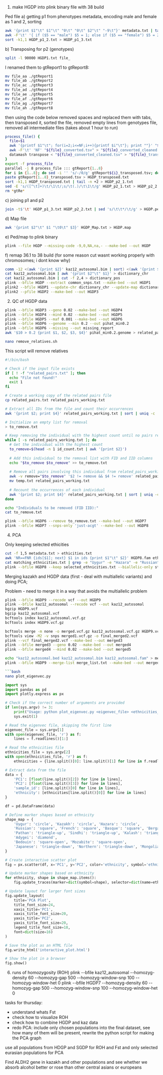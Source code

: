 1) make HGDP into plink binary file with 38 build

Ped file
a) getting p1 from phenotypes metadata, encoding male and female as 1 and 2, sorting
```bash
awk '{print $1"\t" $1"\t" "0\t" "0\t" $2"\t" "-9\t"}' metadata.txt | tail -n +2 > HGDP_p1_1.txt
awk -F'\t' '{ if ($5 == "male") $5 = 1; else if ($5 == "female") $5 = 2; print }' OFS='\t' HGDP_p1_1.txt > HGDP_p1_2.txt
sort -k1,1 HGDP_p1_2.txt > HGDP_p1_3.txt
```

b) Transposing for p2 (genotypes)
```bash
split -l 90000 HGDP1.txt file_
```

I renamed them to gtReport1 to gtReport8:
```bash
mv file_aa ./gtReport1
mv file_ab ./gtReport2
mv file_ac ./gtReport3
mv file_ad ./gtReport4
mv file_ae ./gtReport5
mv file_af ./gtReport6
mv file_ag ./gtReport7
mv file_ah ./gtReport8
```

then using the code below removed spaces and replaced them with tabs, then transposed it, sorted the file, removed empty lines from genotypes file, removed all intermediate files
(takes about 1 hour to run)

```bash
process_file() {
  file=$1
  awk '{printf $1"\t"; for(i=2;i<=NF;i++){printf $i"\t"}; print ""}' "$file" > "${file}_converted.tsv"
  awk -F'\t' 'NF' "${file}_converted.tsv" > "${file}_converted_cleaned.tsv"
  datamash transpose < "${file}_converted_cleaned.tsv" > "${file}_transposed.tsv"
}
export -f process_file
parallel -j 8 process_file ::: gtReport{1..8}
for i in {1..8}; do sed -i '' 's/-/0/g' gtReport${i}_transposed.tsv; done
paste gtReport{1..8}_transposed.tsv > HGDP_transposed.txt
sort -k1,1 HGDP_transposed.txt | tail -n +2 > HGDP_p2_1.txt
sed -E 's/([^\t]+)\t/\1\t/;s/\t(.)/\t\1\t/g' HGDP_p2_1.txt > HGDP_p2_2.txt
rm *gtRe*
```

c) joining p1 and p2
```bash
join -t$'\t' HGDP_p1_3.txt HGDP_p2_2.txt | sed 's/\t\t*/\t/g' > HGDP.ped
```

d) Map file
```bash
awk '{print $2"\t" $1 "\t0\t" $3}' HGDP_Map.txt > HGDP.map
```

e) Ped/map to plink binary
```bash
plink --file HGDP --missing-code -9,0,NA,na,- --make-bed --out HGDP
```

f) remap 36.1 to 38 build (for some reason cut wasnt working properly with chromosomes; i dont know why)
```bash
comm -12 <(awk '{print $2}' kaz12_autosomal.bim | sort) <(awk '{print $2}' HGDP.bim | sort) > common_snps.txt
cat kaz12_autosomal.bim | awk '{print $2"\t" $1}' > dictionary_chr
cat kaz12_autosomal.bim | cut -f 2,4 > dictionary_pos
plink --bfile HGDP --extract common_snps.txt --make-bed --out HGDP1
plink2 --bfile HGDP1 --update-chr dictionary_chr --update-map dictionary_pos --sort-vars --make-pgen --out HGDP2
plink2 --pfile HGDP2 --make-bed --out HGDP3
```

2) QC of HGDP data
```bash
plink --bfile HGDP3 --geno 0.02 --make-bed --out HGDP4
plink --bfile HGDP4 --mind 0.02 --make-bed --out HGDP5
plink --bfile HGDP5 --maf 0.001 --make-bed --out HGDP6
plink --bfile HGDP6 --genome --min 0.2 --out pihat_min0.2
plink --bfile HGDP6 --missing --out missing_report
awk '$10 > 0.2 {print $1, $2, $3, $4}' pihat_min0.2.genome > related_pairs.txt
```

```bash
nano remove_relatives.sh
```

This script will remove relatives
```bash
#!/bin/bash

# Check if the input file exists
if [ ! -f "related_pairs.txt" ]; then
  echo "File not found!"
  exit 1
fi

# Create a working copy of the related pairs file
cp related_pairs.txt related_pairs_working.txt

# Extract all IDs from the file and count their occurrences
awk '{print $2; print $4}' related_pairs_working.txt | sort | uniq -c | sort -nr > id_count.txt

# Initialize an empty list for removal
> to_remove.txt

# Keep removing the individual with the highest count until no pairs remain
while [ -s related_pairs_working.txt ]; do
  # Get the individual with the highest count
  to_remove=$(head -n 1 id_count.txt | awk '{print $2}')
  
  # Add this individual to the removal list with FID and IID columns
  echo "$to_remove $to_remove" >> to_remove.txt
  
  # Remove all pairs involving this individual from related_pairs_working.txt
  awk -v remove="$to_remove" '$2 != remove && $4 != remove' related_pairs_working.txt > temp.txt
  mv temp.txt related_pairs_working.txt
  
  # Recount the occurrences of each individual
  awk '{print $2; print $4}' related_pairs_working.txt | sort | uniq -c | sort -nr > id_count.txt
done

echo "Individuals to be removed (FID IID):"
cat to_remove.txt
```

```bash
plink --bfile HGDP6 --remove to_remove.txt --make-bed --out HGDP7
plink --bfile HGDP7 --snps-only 'just-acgt' --make-bed --out HGDP8
```

4) PCA

Only keeping selected ethicities
```bash
cut -f 1,5 metadata.txt > ethicities.txt
awk 'NR==FNR {ids[$1]; next} $1 in ids {print $1"\t" $2}' HGDP8.fam ethicities.txt > matching_ethnicities.txt
cat matching_ethnicities.txt | grep -e "Uygur" -e "Hazara" -e "Russian" -e "French" -e "Basque" -e "Bergamo" -e "Pathan" -e "Sindhi" -e "Kalash" -e "Adygei" -e "Bedouin" -e "Mozabite" -e "Japanese" -e "Northern" -e "Mongolian" -e "Yakut" -e "Han" | cut -f 1 | awk '{print $1"\t" $1}' > selected_ethnicities.txt
plink --bfile HGDP8 --keep selected_ethnicities.txt --biallelic-only strict --make-bed --out HGDP9

```

Merging kazakh and HGDP data (first - deal with multiallelic variants) and doing PCA;

Problem - need to merge it in a way that avoids the multiallelic problem
```bash
plink --bfile HGDP9 --recode vcf --out HGDP9
plink --bfile kaz12_autosomal --recode vcf --out kaz12_autosomal
bgzip HGDP9.vcf
bgzip kaz12_autosomal.vcf
bcftools index kaz12_autosomal.vcf.gz
bcftools index HGDP9.vcf.gz

bcftools merge -m none -o merged.vcf.gz kaz12_autosomal.vcf.gz HGDP9.vcf.gz
bcftools view -M2 -v snps merged1.vcf.gz -o final_merged2.vcf
plink --vcf final_merged2.vcf --make-bed --out merged3
plink --bfile merged3 --geno 0.02 --make-bed --out merged4
plink --bfile merged4 --mind 0.02 --make-bed --out merged5

echo "kaz12_autosomal.bed kaz12_autosomal.bim kaz12_autosomal.fam" > merge_list.txt
plink --bfile HGDP9 --merge-list merge_list.txt --make-bed --out merged_dataset

```bash
nano plot_eigenvec.py 
```

```python
import sys
import pandas as pd
import plotly.express as px

# Check if the correct number of arguments are provided
if len(sys.argv) != 3:
    print("Usage: python plot_eigenvec.py <eigenvec_file> <ethnicities_file>")
    sys.exit(1)

# Read the eigenvec file, skipping the first line
eigenvec_file = sys.argv[1]
with open(eigenvec_file, 'r') as f:
    lines = f.readlines()[1:]

# Read the ethnicities file
ethnicities_file = sys.argv[2]
with open(ethnicities_file, 'r') as f:
    ethnicities = {line.split()[0]: line.split()[1] for line in f.readlines()}

# Extract data from the file
data = {
    'PC1': [float(line.split()[2]) for line in lines],
    'PC2': [float(line.split()[3]) for line in lines],
    'sample_id': [line.split()[0] for line in lines],
    'ethnicity': [ethnicities[line.split()[0]] for line in lines]
}

df = pd.DataFrame(data)

# Define marker shapes based on ethnicity
shape_map = {
    'Uygur': 'circle', 'Kazakh': 'circle', 'Hazara': 'circle',
    'Russian': 'square', 'French': 'square', 'Basque': 'square', 'Bergamo': 'square',
    'Pathan': 'triangle-up', 'Sindhi': 'triangle-up', 'Kalash': 'triangle-up',
    'Adygei': 'diamond',
    'Bedouin': 'square-open', 'Mozabite': 'square-open',
    'Japanese': 'triangle-down', 'Northern': 'triangle-down', 'Mongolian': 'triangle-down', 'Yakut': 'triangle-down', 'Han': 'triangle-down'
}

# Create interactive scatter plot
fig = px.scatter(df, x='PC1', y='PC2', color='ethnicity', symbol='ethnicity', hover_data=['sample_id', 'ethnicity'])

# Update marker shapes based on ethnicity
for ethnicity, shape in shape_map.items():
    fig.update_traces(marker=dict(symbol=shape), selector=dict(name=ethnicity))

# Update layout for larger font sizes
fig.update_layout(
    title='PCA Plot',
    title_font_size=24,
    xaxis_title='PC1',
    xaxis_title_font_size=20,
    yaxis_title='PC2',
    yaxis_title_font_size=20,
    legend_title_font_size=18,
    font=dict(size=16)
)

# Save the plot as an HTML file
fig.write_html('interactive_plot.html')

# Show the plot in a browser
fig.show()
```



6) runs of homozygosity (ROH)
plink --bfile kaz12_autosomal --homozyg-density 60 --homozyg-gap 500 --homozyg-window-snp 100 --homozyg-window-het 0
plink --bfile HGDP7 --homozyg-density 60 --homozyg-gap 500 --homozyg-window-snp 100 --homozyg-window-het 0

tasks for thursday:
- understand whats Fst
- check how to visualize ROH
- check how to combine HGDP and kaz data
- redo PCA: include only chosen populations into the final dataset, see how many of them will be present, rewrite the python script for making the PCA graph

use all populations from HDGP and SGDP for ROH and Fst and only selected eurasian populations for PCA

Find ALDH2 gene in kazakh and other populations and see whether we absorb alcohol better or rose than other central asians or europeans

